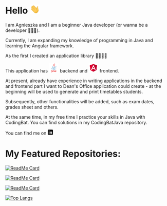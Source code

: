 # Hello <img src="https://raw.githubusercontent.com/agneshew/agneshew/main/wave.gif" width="30px">

I am Agnieszka and I am a beginner Java developer (or wanna be a developer 👩🏻‍💻).

Currently, I am expanding my knowledge of programming in Java and learning the Angular framework.

As the first I created an application library 📕📗📘📙

This application has <img src="https://raw.githubusercontent.com/agneshew/agneshew/main/java.png" width="30px"> backend and <img src="https://raw.githubusercontent.com/agneshew/agneshew/main/angular.png" width="30px"> frontend.


At present, already have experience in writing applications in the backend and frontend part I want to Dean's Office application could create - at the beginning will be used to generate and print timetables students. 

Subsequently, other functionalities will be added, such as exam dates, grades sheet and others.


At the same time, in my free time I practice your skills in Java with CodingBat. You can find solutions in my CodingBatJava repository.


You can find me on [![linkedin badge](https://raw.githubusercontent.com/agneshew/agneshew/main/linkedin-3-16.png)](https://www.linkedin.com/in/agnieszkahewusz)

# My Featured Repositories:

[![ReadMe Card](https://github-readme-stats.vercel.app/api/pin/?username=agneshew&repo=library)](https://github.com/agneshew/library)


[![ReadMe Card](https://github-readme-stats.vercel.app/api/pin/?username=agneshew&repo=libraryAngular)](https://github.com/agneshew/libraryAngular)


[![ReadMe Card](https://github-readme-stats.vercel.app/api/pin/?username=agneshew&repo=CodingBatJava)](https://github.com/agneshew/CodingBatJava)


 
[![Top Langs](https://github-readme-stats.vercel.app/api/top-langs/?username=agneshew)](https://github.com/<agneshew>/<library>)


